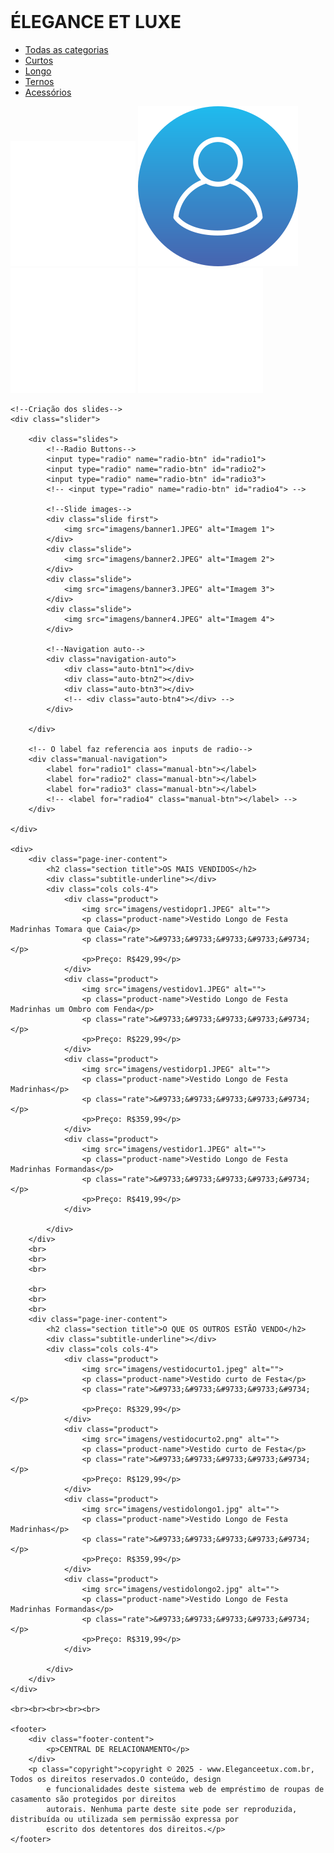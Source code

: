 <!-- 
<?php
session_start();

// Verifica se o usuário está logado
if (!isset($_SESSION['email_usuario'])) {
    // Usuário não está logado, redireciona para login
    header('Location: ../login/index.html');
    exit();
}

// Pega o nome/email do usuário para mostrar no dashboard (pode adaptar para pegar nome real)
$usuario = $_SESSION['email_usuario'];
?> -->


<!DOCTYPE html>
<html lang="pt-BR">

<head>
    <meta charset="UTF-8">
    <meta name="viewport" content="width=device-width, initial-scale=1.0">
    <title>Élegance et luxe</title>
    <link rel="stylesheet" href="paginainicial.css" />
    <link rel="icon" href="imagens/aliancas.png" type="image/x-icon">
</head>

<body>
    <script src="menu.js"></script>
    <!--AQUI COMEÇA O MENU -->
    <div class="navbar show-menu">
        <div class="header-inner-content">
            <img src="" alt="">
            <h1 class="logo">ÉLEGANCE<span> ET LUXE</span></h1> <!-- PARA MUDAR DE COR DEPOIS -->
            <nav>
                <ul>
                    <li><a href="todascategorias.html">Todas as categorias</a></li>
                    <li><a href="curtos.html">Curtos</a></li>
                    <li><a href="longos.html">Longo</a></li>
                    <li><a href="ternos.html">Ternos</a></li>
                    <li><a href="acessorios.html">Acessórios</a></li>
                </ul>
            </nav>
            <div class="nav-icon-container">
                <a href="carrinho_cliente.html"><img src="imagens/cart.png" alt="icone do carrinho"></a>
                <a href="perfil.html"><img src="imagens/perfil.png" alt="icone do perfil"></a>
                <img src="imagens/menu.png" alt="" class="menu-button">
                <img src="imagens/menu.png" alt="" class="menu-button">
            </div>
        </div>
    </div>
    <!--AQUI TERMINA O MENU -->


    <!--Criação dos slides-->
    <div class="slider">

        <div class="slides">
            <!--Radio Buttons-->
            <input type="radio" name="radio-btn" id="radio1">
            <input type="radio" name="radio-btn" id="radio2">
            <input type="radio" name="radio-btn" id="radio3">
            <!-- <input type="radio" name="radio-btn" id="radio4"> -->

            <!--Slide images-->
            <div class="slide first">
                <img src="imagens/banner1.JPEG" alt="Imagem 1">
            </div>
            <div class="slide">
                <img src="imagens/banner2.JPEG" alt="Imagem 2">
            </div>
            <div class="slide">
                <img src="imagens/banner3.JPEG" alt="Imagem 3">
            </div>
            <div class="slide">
                <img src="imagens/banner4.JPEG" alt="Imagem 4">
            </div>

            <!--Navigation auto-->
            <div class="navigation-auto">
                <div class="auto-btn1"></div>
                <div class="auto-btn2"></div>
                <div class="auto-btn3"></div>
                <!-- <div class="auto-btn4"></div> -->
            </div>

        </div>

        <!-- O label faz referencia aos inputs de radio-->
        <div class="manual-navigation">
            <label for="radio1" class="manual-btn"></label>
            <label for="radio2" class="manual-btn"></label>
            <label for="radio3" class="manual-btn"></label>
            <!-- <label for="radio4" class="manual-btn"></label> -->
        </div>

    </div>

    <div>
        <div class="page-iner-content">
            <h2 class="section title">OS MAIS VENDIDOS</h2>
            <div class="subtitle-underline"></div>
            <div class="cols cols-4">
                <div class="product">
                    <img src="imagens/vestidopr1.JPEG" alt="">
                    <p class="product-name">Vestido Longo de Festa Madrinhas Tomara que Caia</p>
                    <p class="rate">&#9733;&#9733;&#9733;&#9733;&#9734;</p>
                    <p>Preço: R$429,99</p>
                </div>
                <div class="product">
                    <img src="imagens/vestidov1.JPEG" alt="">
                    <p class="product-name">Vestido Longo de Festa Madrinhas um Ombro com Fenda</p>
                    <p class="rate">&#9733;&#9733;&#9733;&#9733;&#9734;</p>
                    <p>Preço: R$229,99</p>
                </div>
                <div class="product">
                    <img src="imagens/vestidorp1.JPEG" alt="">
                    <p class="product-name">Vestido Longo de Festa Madrinhas</p>
                    <p class="rate">&#9733;&#9733;&#9733;&#9733;&#9734;</p>
                    <p>Preço: R$359,99</p>
                </div>
                <div class="product">
                    <img src="imagens/vestidor1.JPEG" alt="">
                    <p class="product-name">Vestido Longo de Festa Madrinhas Formandas</p>
                    <p class="rate">&#9733;&#9733;&#9733;&#9733;&#9734;</p>
                    <p>Preço: R$419,99</p>
                </div>

            </div>
        </div>
        <br>
        <br>
        <br>

        <br>
        <br>
        <br>
        <div class="page-iner-content">
            <h2 class="section title">O QUE OS OUTROS ESTÃO VENDO</h2>
            <div class="subtitle-underline"></div>
            <div class="cols cols-4">
                <div class="product">
                    <img src="imagens/vestidocurto1.jpeg" alt="">
                    <p class="product-name">Vestido curto de Festa</p>
                    <p class="rate">&#9733;&#9733;&#9733;&#9733;&#9734;</p>
                    <p>Preço: R$329,99</p>
                </div>
                <div class="product">
                    <img src="imagens/vestidocurto2.png" alt="">
                    <p class="product-name">Vestido curto de Festa</p>
                    <p class="rate">&#9733;&#9733;&#9733;&#9733;&#9734;</p>
                    <p>Preço: R$129,99</p>
                </div>
                <div class="product">
                    <img src="imagens/vestidolongo1.jpg" alt="">
                    <p class="product-name">Vestido Longo de Festa Madrinhas</p>
                    <p class="rate">&#9733;&#9733;&#9733;&#9733;&#9734;</p>
                    <p>Preço: R$359,99</p>
                </div>
                <div class="product">
                    <img src="imagens/vestidolongo2.jpg" alt="">
                    <p class="product-name">Vestido Longo de Festa Madrinhas Formandas</p>
                    <p class="rate">&#9733;&#9733;&#9733;&#9733;&#9734;</p>
                    <p>Preço: R$319,99</p>
                </div>

            </div>
        </div>
    </div>

    <br><br><br><br><br>

    <footer>
        <div class="footer-content">
            <p>CENTRAL DE RELACIONAMENTO</p>
        </div>
        <p class="copyright">copyright © 2025 - www.Eleganceetux.com.br, Todos os direitos reservados.O conteúdo, design
            e funcionalidades deste sistema web de empréstimo de roupas de casamento são protegidos por direitos
            autorais. Nenhuma parte deste site pode ser reproduzida, distribuída ou utilizada sem permissão expressa por
            escrito dos detentores dos direitos.</p>
    </footer>
</body>

</html>